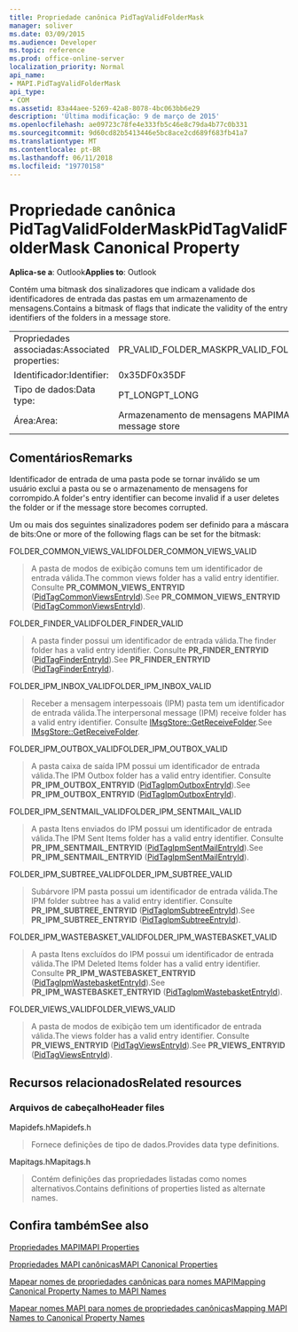 ```yaml
---
title: Propriedade canônica PidTagValidFolderMask
manager: soliver
ms.date: 03/09/2015
ms.audience: Developer
ms.topic: reference
ms.prod: office-online-server
localization_priority: Normal
api_name:
- MAPI.PidTagValidFolderMask
api_type:
- COM
ms.assetid: 83a44aee-5269-42a8-8078-4bc063bb6e29
description: 'Última modificação: 9 de março de 2015'
ms.openlocfilehash: ae09723c78fe4e333fb5c46e8c79da4b77c0b331
ms.sourcegitcommit: 9d60cd82b5413446e5bc8ace2cd689f683fb41a7
ms.translationtype: MT
ms.contentlocale: pt-BR
ms.lasthandoff: 06/11/2018
ms.locfileid: "19770158"
---
```

# <a name="pidtagvalidfoldermask-canonical-property"></a><span data-ttu-id="23246-103">Propriedade canônica PidTagValidFolderMask</span><span class="sxs-lookup"><span data-stu-id="23246-103">PidTagValidFolderMask Canonical Property</span></span>

  
  
<span data-ttu-id="23246-104">**Aplica-se a**: Outlook</span><span class="sxs-lookup"><span data-stu-id="23246-104">**Applies to**: Outlook</span></span> 
  
<span data-ttu-id="23246-105">Contém uma bitmask dos sinalizadores que indicam a validade dos identificadores de entrada das pastas em um armazenamento de mensagens.</span><span class="sxs-lookup"><span data-stu-id="23246-105">Contains a bitmask of flags that indicate the validity of the entry identifiers of the folders in a message store.</span></span>
  
|||
|:-----|:-----|
|<span data-ttu-id="23246-106">Propriedades associadas:</span><span class="sxs-lookup"><span data-stu-id="23246-106">Associated properties:</span></span>  <br/> |<span data-ttu-id="23246-107">PR_VALID_FOLDER_MASK</span><span class="sxs-lookup"><span data-stu-id="23246-107">PR_VALID_FOLDER_MASK</span></span>  <br/> |
|<span data-ttu-id="23246-108">Identificador:</span><span class="sxs-lookup"><span data-stu-id="23246-108">Identifier:</span></span>  <br/> |<span data-ttu-id="23246-109">0x35DF</span><span class="sxs-lookup"><span data-stu-id="23246-109">0x35DF</span></span>  <br/> |
|<span data-ttu-id="23246-110">Tipo de dados:</span><span class="sxs-lookup"><span data-stu-id="23246-110">Data type:</span></span>  <br/> |<span data-ttu-id="23246-111">PT_LONG</span><span class="sxs-lookup"><span data-stu-id="23246-111">PT_LONG</span></span>  <br/> |
|<span data-ttu-id="23246-112">Área:</span><span class="sxs-lookup"><span data-stu-id="23246-112">Area:</span></span>  <br/> |<span data-ttu-id="23246-113">Armazenamento de mensagens MAPI</span><span class="sxs-lookup"><span data-stu-id="23246-113">MAPI message store</span></span>  <br/> |
   
## <a name="remarks"></a><span data-ttu-id="23246-114">Comentários</span><span class="sxs-lookup"><span data-stu-id="23246-114">Remarks</span></span>

<span data-ttu-id="23246-115">Identificador de entrada de uma pasta pode se tornar inválido se um usuário exclui a pasta ou se o armazenamento de mensagens for corrompido.</span><span class="sxs-lookup"><span data-stu-id="23246-115">A folder's entry identifier can become invalid if a user deletes the folder or if the message store becomes corrupted.</span></span>
  
<span data-ttu-id="23246-116">Um ou mais dos seguintes sinalizadores podem ser definido para a máscara de bits:</span><span class="sxs-lookup"><span data-stu-id="23246-116">One or more of the following flags can be set for the bitmask:</span></span> 
  
<span data-ttu-id="23246-117">FOLDER_COMMON_VIEWS_VALID</span><span class="sxs-lookup"><span data-stu-id="23246-117">FOLDER_COMMON_VIEWS_VALID</span></span> 
  
> <span data-ttu-id="23246-118">A pasta de modos de exibição comuns tem um identificador de entrada válida.</span><span class="sxs-lookup"><span data-stu-id="23246-118">The common views folder has a valid entry identifier.</span></span> <span data-ttu-id="23246-119">Consulte **PR_COMMON_VIEWS_ENTRYID** ([PidTagCommonViewsEntryId](pidtagcommonviewsentryid-canonical-property.md)).</span><span class="sxs-lookup"><span data-stu-id="23246-119">See **PR_COMMON_VIEWS_ENTRYID** ([PidTagCommonViewsEntryId](pidtagcommonviewsentryid-canonical-property.md)).</span></span>
    
<span data-ttu-id="23246-120">FOLDER_FINDER_VALID</span><span class="sxs-lookup"><span data-stu-id="23246-120">FOLDER_FINDER_VALID</span></span> 
  
> <span data-ttu-id="23246-121">A pasta finder possui um identificador de entrada válida.</span><span class="sxs-lookup"><span data-stu-id="23246-121">The finder folder has a valid entry identifier.</span></span> <span data-ttu-id="23246-122">Consulte **PR_FINDER_ENTRYID** ([PidTagFinderEntryId](pidtagfinderentryid-canonical-property.md)).</span><span class="sxs-lookup"><span data-stu-id="23246-122">See **PR_FINDER_ENTRYID** ([PidTagFinderEntryId](pidtagfinderentryid-canonical-property.md)).</span></span> 
    
<span data-ttu-id="23246-123">FOLDER_IPM_INBOX_VALID</span><span class="sxs-lookup"><span data-stu-id="23246-123">FOLDER_IPM_INBOX_VALID</span></span> 
  
> <span data-ttu-id="23246-124">Receber a mensagem interpessoais (IPM) pasta tem um identificador de entrada válida.</span><span class="sxs-lookup"><span data-stu-id="23246-124">The interpersonal message (IPM) receive folder has a valid entry identifier.</span></span> <span data-ttu-id="23246-125">Consulte [IMsgStore::GetReceiveFolder](imsgstore-getreceivefolder.md).</span><span class="sxs-lookup"><span data-stu-id="23246-125">See [IMsgStore::GetReceiveFolder](imsgstore-getreceivefolder.md).</span></span> 
    
<span data-ttu-id="23246-126">FOLDER_IPM_OUTBOX_VALID</span><span class="sxs-lookup"><span data-stu-id="23246-126">FOLDER_IPM_OUTBOX_VALID</span></span> 
  
> <span data-ttu-id="23246-127">A pasta caixa de saída IPM possui um identificador de entrada válida.</span><span class="sxs-lookup"><span data-stu-id="23246-127">The IPM Outbox folder has a valid entry identifier.</span></span> <span data-ttu-id="23246-128">Consulte **PR_IPM_OUTBOX_ENTRYID** ([PidTagIpmOutboxEntryId](pidtagipmoutboxentryid-canonical-property.md)).</span><span class="sxs-lookup"><span data-stu-id="23246-128">See **PR_IPM_OUTBOX_ENTRYID** ([PidTagIpmOutboxEntryId](pidtagipmoutboxentryid-canonical-property.md)).</span></span> 
    
<span data-ttu-id="23246-129">FOLDER_IPM_SENTMAIL_VALID</span><span class="sxs-lookup"><span data-stu-id="23246-129">FOLDER_IPM_SENTMAIL_VALID</span></span> 
  
> <span data-ttu-id="23246-130">A pasta Itens enviados do IPM possui um identificador de entrada válida.</span><span class="sxs-lookup"><span data-stu-id="23246-130">The IPM Sent Items folder has a valid entry identifier.</span></span> <span data-ttu-id="23246-131">Consulte **PR_IPM_SENTMAIL_ENTRYID** ([PidTagIpmSentMailEntryId](pidtagipmsentmailentryid-canonical-property.md)).</span><span class="sxs-lookup"><span data-stu-id="23246-131">See **PR_IPM_SENTMAIL_ENTRYID** ([PidTagIpmSentMailEntryId](pidtagipmsentmailentryid-canonical-property.md)).</span></span>
    
<span data-ttu-id="23246-132">FOLDER_IPM_SUBTREE_VALID</span><span class="sxs-lookup"><span data-stu-id="23246-132">FOLDER_IPM_SUBTREE_VALID</span></span> 
  
> <span data-ttu-id="23246-133">Subárvore IPM pasta possui um identificador de entrada válida.</span><span class="sxs-lookup"><span data-stu-id="23246-133">The IPM folder subtree has a valid entry identifier.</span></span> <span data-ttu-id="23246-134">Consulte **PR_IPM_SUBTREE_ENTRYID** ([PidTagIpmSubtreeEntryId](pidtagipmsubtreeentryid-canonical-property.md)).</span><span class="sxs-lookup"><span data-stu-id="23246-134">See **PR_IPM_SUBTREE_ENTRYID** ([PidTagIpmSubtreeEntryId](pidtagipmsubtreeentryid-canonical-property.md)).</span></span>
    
<span data-ttu-id="23246-135">FOLDER_IPM_WASTEBASKET_VALID</span><span class="sxs-lookup"><span data-stu-id="23246-135">FOLDER_IPM_WASTEBASKET_VALID</span></span> 
  
> <span data-ttu-id="23246-136">A pasta Itens excluídos do IPM possui um identificador de entrada válida.</span><span class="sxs-lookup"><span data-stu-id="23246-136">The IPM Deleted Items folder has a valid entry identifier.</span></span> <span data-ttu-id="23246-137">Consulte **PR_IPM_WASTEBASKET_ENTRYID** ([PidTagIpmWastebasketEntryId](pidtagipmwastebasketentryid-canonical-property.md)).</span><span class="sxs-lookup"><span data-stu-id="23246-137">See **PR_IPM_WASTEBASKET_ENTRYID** ([PidTagIpmWastebasketEntryId](pidtagipmwastebasketentryid-canonical-property.md)).</span></span>
    
<span data-ttu-id="23246-138">FOLDER_VIEWS_VALID</span><span class="sxs-lookup"><span data-stu-id="23246-138">FOLDER_VIEWS_VALID</span></span> 
  
> <span data-ttu-id="23246-139">A pasta de modos de exibição tem um identificador de entrada válida.</span><span class="sxs-lookup"><span data-stu-id="23246-139">The views folder has a valid entry identifier.</span></span> <span data-ttu-id="23246-140">Consulte **PR_VIEWS_ENTRYID** ([PidTagViewsEntryId](pidtagviewsentryid-canonical-property.md)).</span><span class="sxs-lookup"><span data-stu-id="23246-140">See **PR_VIEWS_ENTRYID** ([PidTagViewsEntryId](pidtagviewsentryid-canonical-property.md)).</span></span>
    
## <a name="related-resources"></a><span data-ttu-id="23246-141">Recursos relacionados</span><span class="sxs-lookup"><span data-stu-id="23246-141">Related resources</span></span>

### <a name="header-files"></a><span data-ttu-id="23246-142">Arquivos de cabeçalho</span><span class="sxs-lookup"><span data-stu-id="23246-142">Header files</span></span>

<span data-ttu-id="23246-143">Mapidefs.h</span><span class="sxs-lookup"><span data-stu-id="23246-143">Mapidefs.h</span></span>
  
> <span data-ttu-id="23246-144">Fornece definições de tipo de dados.</span><span class="sxs-lookup"><span data-stu-id="23246-144">Provides data type definitions.</span></span>
    
<span data-ttu-id="23246-145">Mapitags.h</span><span class="sxs-lookup"><span data-stu-id="23246-145">Mapitags.h</span></span>
  
> <span data-ttu-id="23246-146">Contém definições das propriedades listadas como nomes alternativos.</span><span class="sxs-lookup"><span data-stu-id="23246-146">Contains definitions of properties listed as alternate names.</span></span>
    
## <a name="see-also"></a><span data-ttu-id="23246-147">Confira também</span><span class="sxs-lookup"><span data-stu-id="23246-147">See also</span></span>



[<span data-ttu-id="23246-148">Propriedades MAPI</span><span class="sxs-lookup"><span data-stu-id="23246-148">MAPI Properties</span></span>](mapi-properties.md)
  
[<span data-ttu-id="23246-149">Propriedades MAPI canônicas</span><span class="sxs-lookup"><span data-stu-id="23246-149">MAPI Canonical Properties</span></span>](mapi-canonical-properties.md)
  
[<span data-ttu-id="23246-150">Mapear nomes de propriedades canônicas para nomes MAPI</span><span class="sxs-lookup"><span data-stu-id="23246-150">Mapping Canonical Property Names to MAPI Names</span></span>](mapping-canonical-property-names-to-mapi-names.md)
  
[<span data-ttu-id="23246-151">Mapear nomes MAPI para nomes de propriedades canônicas</span><span class="sxs-lookup"><span data-stu-id="23246-151">Mapping MAPI Names to Canonical Property Names</span></span>](mapping-mapi-names-to-canonical-property-names.md)

